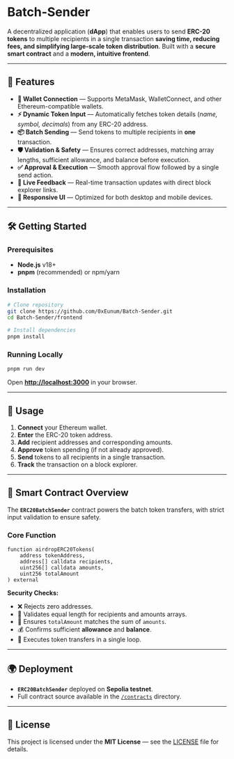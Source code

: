 # Batch-Sender

A decentralized application (**dApp**) that enables users to send **ERC-20 tokens** to multiple recipients in a single transaction **saving time, reducing fees, and simplifying large-scale token distribution**. Built with a **secure smart contract** and a **modern, intuitive frontend**.

---

## 🚀 Features

- **🔗 Wallet Connection** — Supports MetaMask, WalletConnect, and other Ethereum-compatible wallets.
- **⚡ Dynamic Token Input** — Automatically fetches token details (_name, symbol, decimals_) from any ERC-20 address.
- **📦 Batch Sending** — Send tokens to multiple recipients in **one** transaction.
- **🛡 Validation & Safety** — Ensures correct addresses, matching array lengths, sufficient allowance, and balance before execution.
- **✅ Approval & Execution** — Smooth approval flow followed by a single send action.
- **📢 Live Feedback** — Real-time transaction updates with direct block explorer links.
- **📱 Responsive UI** — Optimized for both desktop and mobile devices.

---

## 🛠 Getting Started

### Prerequisites

- **Node.js** v18+
- **pnpm** (recommended) or npm/yarn

### Installation

```bash
# Clone repository
git clone https://github.com/0xEunum/Batch-Sender.git
cd Batch-Sender/frontend

# Install dependencies
pnpm install
```

### Running Locally

```bash
pnpm run dev
```

Open **[http://localhost:3000](http://localhost:3000)** in your browser.

---

## 📖 Usage

1. **Connect** your Ethereum wallet.
2. **Enter** the ERC-20 token address.
3. **Add** recipient addresses and corresponding amounts.
4. **Approve** token spending (if not already approved).
5. **Send** tokens to all recipients in a single transaction.
6. **Track** the transaction on a block explorer.

---

## 📝 Smart Contract Overview

The **`ERC20BatchSender`** contract powers the batch token transfers, with strict input validation to ensure safety.

### Core Function

```solidity
function airdropERC20Tokens(
    address tokenAddress,
    address[] calldata recipients,
    uint256[] calldata amounts,
    uint256 totalAmount
) external
```

**Security Checks:**

- ❌ Rejects zero addresses.
- 📏 Validates equal length for recipients and amounts arrays.
- 🧮 Ensures `totalAmount` matches the sum of `amounts`.
- 💰 Confirms sufficient **allowance** and **balance**.
- 🔄 Executes token transfers in a single loop.

---

## 🌍 Deployment

- **`ERC20BatchSender`** deployed on **Sepolia testnet**.
- Full contract source available in the [`/contracts`](./contracts) directory.

---

## 📜 License

This project is licensed under the **MIT License** — see the [LICENSE](./LICENSE) file for details.
